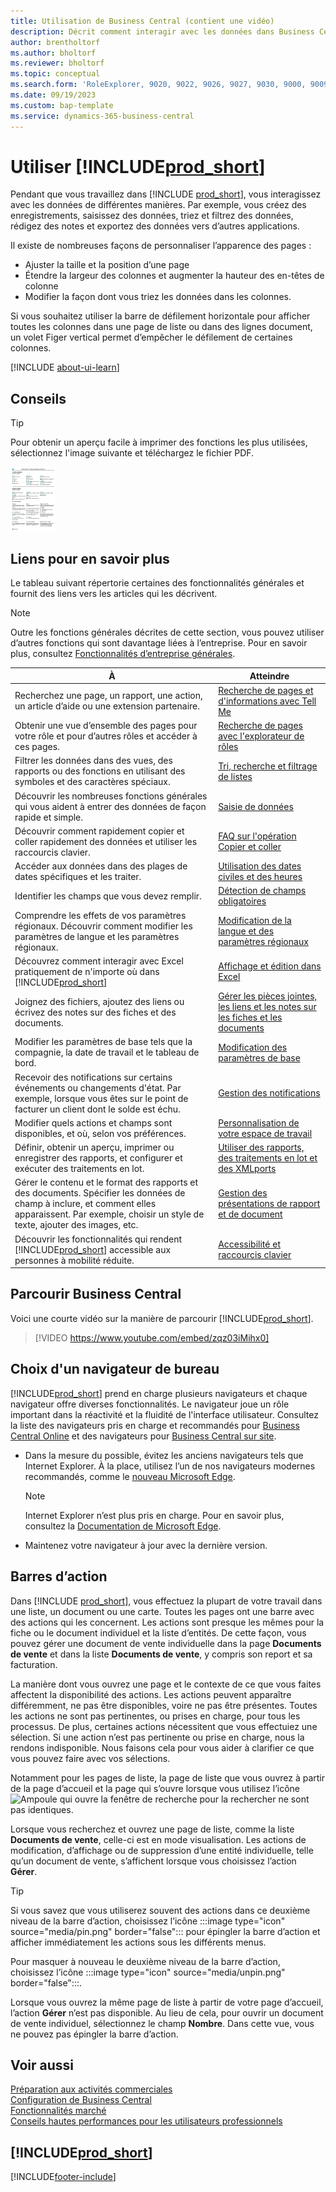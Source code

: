 ```yaml
---
title: Utilisation de Business Central (contient une vidéo)
description: Décrit comment interagir avec les données dans Business Central.
author: brentholtorf
ms.author: bholtorf
ms.reviewer: bholtorf
ms.topic: conceptual
ms.search.form: 'RoleExplorer, 9020, 9022, 9026, 9027, 9030, 9000, 9009, 9004, 9005, 9024, 9006, 9007, 9010, 9016, 9017'
ms.date: 09/19/2023
ms.custom: bap-template
ms.service: dynamics-365-business-central
---
```

# <a name="work-with-"></a>Utiliser [!INCLUDE[prod_short](includes/prod_short.md)]

Pendant que vous travaillez dans [!INCLUDE [prod_short](includes/prod_short.md)], vous interagissez avec les données de différentes manières. Par exemple, vous créez des enregistrements, saisissez des données, triez et filtrez des données, rédigez des notes et exportez des données vers d’autres applications.

Il existe de nombreuses façons de personnaliser l’apparence des pages : 

* Ajuster la taille et la position d’une page
* Étendre la largeur des colonnes et augmenter la hauteur des en-têtes de colonne
* Modifier la façon dont vous triez les données dans les colonnes. 

Si vous souhaitez utiliser la barre de défilement horizontale pour afficher toutes les colonnes dans une page de liste ou dans des lignes document, un volet Figer vertical permet d’empêcher le défilement de certaines colonnes.

[!INCLUDE [about-ui-learn](includes/about-ui-learn.md)]

## <a name="tips-and-tricks"></a><a name="cheatsheet"></a>Conseils

> [!TIP]
> Pour obtenir un aperçu facile à imprimer des fonctions les plus utilisées, sélectionnez l'image suivante et téléchargez le fichier PDF.
>
> [ ![Icône pour le fichier PDF.](media/cheat_sheet_inline.png) ](media/cheat_sheet.pdf "Icône qui ouvre un PDF")

## <a name="links-to-learn-more"></a>Liens pour en savoir plus

Le tableau suivant répertorie certaines des fonctionnalités générales et fournit des liens vers les articles qui les décrivent.

> [!NOTE]
> Outre les fonctions générales décrites de cette section, vous pouvez utiliser d’autres fonctions qui sont davantage liées à l’entreprise. Pour en savoir plus, consultez [Fonctionnalités d’entreprise générales](ui-across-business-areas.md).

| À  | Atteindre |
| --- | --- |
|Recherchez une page, un rapport, une action, un article d’aide ou une extension partenaire. |[Recherche de pages et d'informations avec Tell Me](ui-search.md) |
|Obtenir une vue d’ensemble des pages pour votre rôle et pour d’autres rôles et accéder à ces pages.|[Recherche de pages avec l'explorateur de rôles](ui-role-explorer.md)|
|Filtrer les données dans des vues, des rapports ou des fonctions en utilisant des symboles et des caractères spéciaux. |[Tri, recherche et filtrage de listes](ui-enter-criteria-filters.md) |
|Découvrir les nombreuses fonctions générales qui vous aident à entrer des données de façon rapide et simple.|[Saisie de données](ui-enter-data.md)|
|Découvrir comment rapidement copier et coller rapidement des données et utiliser les raccourcis clavier.|[FAQ sur l'opération Copier et coller](faq-copy-paste.yml)|
|Accéder aux données dans des plages de dates spécifiques et les traiter. |[Utilisation des dates civiles et des heures](ui-enter-date-ranges.md) |
|Identifier les champs que vous devez remplir. |[Détection de champs obligatoires](ui-mandatory-fields.md) |
|Comprendre les effets de vos paramètres régionaux. Découvrir comment modifier les paramètres de langue et les paramètres régionaux.|[Modification de la langue et des paramètres régionaux](about-locale-language.md)|
|Découvrez comment interagir avec Excel pratiquement de n'importe où dans [!INCLUDE[prod_short](includes/prod_short.md)]|[Affichage et édition dans Excel](across-work-with-excel.md)|
|Joignez des fichiers, ajoutez des liens ou écrivez des notes sur des fiches et des documents.|[Gérer les pièces jointes, les liens et les notes sur les fiches et les documents](ui-how-add-link-to-record.md)|
|Modifier les paramètres de base tels que la compagnie, la date de travail et le tableau de bord. |[Modification des paramètres de base](ui-change-basic-settings.md) |
|Recevoir des notifications sur certains événements ou changements d'état. Par exemple, lorsque vous êtes sur le point de facturer un client dont le solde est échu.|[Gestion des notifications](ui-smart-notifications.md)|
|Modifier quels actions et champs sont disponibles, et où, selon vos préférences.|[Personnalisation de votre espace de travail](ui-personalization-user.md) |
|Définir, obtenir un aperçu, imprimer ou enregistrer des rapports, et configurer et exécuter des traitements en lot.|[Utiliser des rapports, des traitements en lot et des XMLports](ui-work-report.md)|
|Gérer le contenu et le format des rapports et des documents. Spécifier les données de champ à inclure, et comment elles apparaissent. Par exemple, choisir un style de texte, ajouter des images, etc.|[Gestion des présentations de rapport et de document](ui-manage-report-layouts.md) |
|Découvrir les fonctionnalités qui rendent [!INCLUDE[prod_short](includes/prod_short.md)] accessible aux personnes à mobilité réduite.|[Accessibilité et raccourcis clavier](ui-accessibility.md)|

## <a name="getting-around-in-business-central"></a>Parcourir Business Central

Voici une courte vidéo sur la manière de parcourir [!INCLUDE[prod_short](includes/prod_short.md)].

> [!VIDEO https://www.youtube.com/embed/zqz03iMihx0]

## <a name="choosing-a-desktop-browser"></a>Choix d'un navigateur de bureau

[!INCLUDE[prod_short](includes/prod_short.md)] prend en charge plusieurs navigateurs et chaque navigateur offre diverses fonctionnalités. Le navigateur joue un rôle important dans la réactivité et la fluidité de l'interface utilisateur. Consultez la liste des navigateurs pris en charge et recommandés pour [Business Central Online](./product-requirements.md) et des navigateurs pour [Business Central sur site](/dynamics365/business-central/dev-itpro/deployment/system-requirement-business-central-v15).

- Dans la mesure du possible, évitez les anciens navigateurs tels que Internet Explorer. À la place, utilisez l’un de nos navigateurs modernes recommandés, comme le [nouveau Microsoft Edge](https://www.microsoft.com/edge/).  

    > [!NOTE]
    > Internet Explorer n’est plus pris en charge. Pour en savoir plus, consultez la [Documentation de Microsoft Edge](https://support.microsoft.com/hub/4337664/microsoft-edge-help).
- Maintenez votre navigateur à jour avec la dernière version.

## <a name="action-bars"></a>Barres d’action

Dans [!INCLUDE [prod_short](includes/prod_short.md)], vous effectuez la plupart de votre travail dans une liste, un document ou une carte. Toutes les pages ont une barre avec des actions qui les concernent. Les actions sont presque les mêmes pour la fiche ou le document individuel et la liste d’entités. De cette façon, vous pouvez gérer une document de vente individuelle dans la page **Documents de vente** et dans la liste **Documents de vente**, y compris son report et sa facturation.  

La manière dont vous ouvrez une page et le contexte de ce que vous faites affectent la disponibilité des actions. Les actions peuvent apparaître différemment, ne pas être disponibles, voire ne pas être présentes. Toutes les actions ne sont pas pertinentes, ou prises en charge, pour tous les processus. De plus, certaines actions nécessitent que vous effectuiez une sélection. Si une action n’est pas pertinente ou prise en charge, nous la rendons indisponible. Nous faisons cela pour vous aider à clarifier ce que vous pouvez faire avec vos sélections.

Notamment pour les pages de liste, la page de liste que vous ouvrez à partir de la page d’accueil et la page qui s’ouvre lorsque vous utilisez l’icône ![Ampoule qui ouvre la fenêtre de recherche](media/ui-search/search_small.png "Dites-moi ce que vous voulez faire") pour la rechercher ne sont pas identiques.  

Lorsque vous recherchez et ouvrez une page de liste, comme la liste **Documents de vente**, celle-ci est en mode visualisation. Les actions de modification, d’affichage ou de suppression d’une entité individuelle, telle qu’un document de vente, s’affichent lorsque vous choisissez l’action **Gérer**.  

> [!TIP]
> Si vous savez que vous utiliserez souvent des actions dans ce deuxième niveau de la barre d’action, choisissez l’icône :::image type="icon" source="media/pin.png" border="false"::: pour épingler la barre d’action et afficher immédiatement les actions sous les différents menus.
>
> Pour masquer à nouveau le deuxième niveau de la barre d’action, choisissez l’icône :::image type="icon" source="media/unpin.png" border="false":::.

Lorsque vous ouvrez la même page de liste à partir de votre page d’accueil, l’action **Gérer** n’est pas disponible. Au lieu de cela, pour ouvrir un document de vente individuel, sélectionnez le champ **Nombre**. Dans cette vue, vous ne pouvez pas épingler la barre d’action.  

## <a name="see-also"></a>Voir aussi

[Préparation aux activités commerciales](ui-get-ready-business.md)  
[Configuration de Business Central](setup.md)  
[Fonctionnalités marché](ui-across-business-areas.md)  
[Conseils hautes performances pour les utilisateurs professionnels](/dynamics365/business-central/dev-itpro/performance/performance-users?toc=/dynamics365/business-central/toc.json)

## [!INCLUDE[prod_short](includes/free_trial_md.md)]

[!INCLUDE[footer-include](includes/footer-banner.md)]
